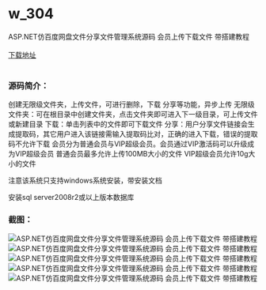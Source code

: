# w_304
ASP.NET仿百度网盘文件分享文件管理系统源码 会员上传下载文件 带搭建教程
<br/></br>
[下载地址](https://www.uuid2.com/304.html "下载地址")
<br/></br>
<h3>源码简介：</h3>
<p>创建无限级文件夹，上传文件，可进行删除，下载
分享等功能，异步上传
无限级文件夹：可在根目录中创建文件夹，点击文件夹即可进入下一级目录，可上传文件或新建目录
下载：单击列表中的文件即可下载文件
分享：用户分享文件链接会生成提取码，其它用户进入该链接需输入提取码比对，正确的进入下载，错误的提取码不允许下载
会员分为普通会员与VIP超级会员。会员通过VIP激活码可以升级成为VIP超级会员
普通会员最多允许上传100MB大小的文件
VIP超级会员允许10g大小的文件<p>
<p>注意该系统只支持windows系统安装，带安装文档<p>
<p>安装sql server2008r2或以上版本数据库<p>
<h3>截图：</h3>
<img src="https://www.uuid2.com/wp-content/uploads/img/202105/2373518358.jpg" alt="ASP.NET仿百度网盘文件分享文件管理系统源码 会员上传下载文件 带搭建教程"><img src="https://www.uuid2.com/wp-content/uploads/img/202105/2373518206.jpg" alt="ASP.NET仿百度网盘文件分享文件管理系统源码 会员上传下载文件 带搭建教程"><img src="https://www.uuid2.com/wp-content/uploads/img/202105/cf95c67269.jpg" alt="ASP.NET仿百度网盘文件分享文件管理系统源码 会员上传下载文件 带搭建教程"><img src="https://www.uuid2.com/wp-content/uploads/img/202105/cf95c67505.jpg" alt="ASP.NET仿百度网盘文件分享文件管理系统源码 会员上传下载文件 带搭建教程"><img src="https://www.uuid2.com/wp-content/uploads/img/202105/2a36b8e559.jpg" alt="ASP.NET仿百度网盘文件分享文件管理系统源码 会员上传下载文件 带搭建教程">
